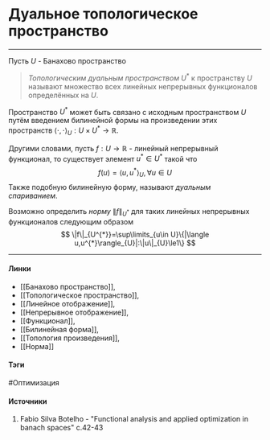 # Дуальное топологическое пространство
***
Пусть $U$ - Банахово пространство
>*Топологическим дуальным пространством* $U^{*}$ к пространству $U$ называют множество всех линейных непрерывных функционалов определённых на $U$.

Пространство $U^{*}$ может быть связано с исходным пространством $U$ путём введением билинейной формы на произведении этих пространств $\langle \cdot,\cdot\rangle_{U}:U\times U^{*}\to\mathbb{R}$.

Другими словами, пусть $f:U\to\mathbb{R}$ - линейный непрерывный функционал, то существует элемент $u^{*}\in U^{*}$ такой что
$$
f(u)=\langle u,u^{*}\rangle_{U},\forall u\in U
$$
Также подобную билинейную форму, называют *дуальным спариванием*.

Возможно определить *норму* $\|f\|_{U^{*}}$ для таких линейных непрерывных функционалов следующим образом
$$
\|f\|_{U^{*}}=\sup\limits_{u\in U}\{|\langle u,u^{*}\rangle_{U}|:\|u\|_{U}\le1\}
$$
***
#### Линки
- [[Банахово пространство]],
- [[Топологическое пространство]],
- [[Линейное отображение]],
- [[Непрерывное отображение]],
- [[Функционал]],
- [[Билинейная форма]],
- [[Топология произведения]],
- [[Норма]]
#### Тэги
 #Оптимизация 
#### Источники
1. Fabio Silva Botelho - "Functional analysis and applied optimization in banach spaces" c.42-43